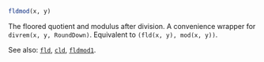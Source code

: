 ```julia
fldmod(x, y)
```

The floored quotient and modulus after division. A convenience wrapper for `divrem(x, y, RoundDown)`. Equivalent to `(fld(x, y), mod(x, y))`.

See also: [`fld`](@ref), [`cld`](@ref), [`fldmod1`](@ref).
